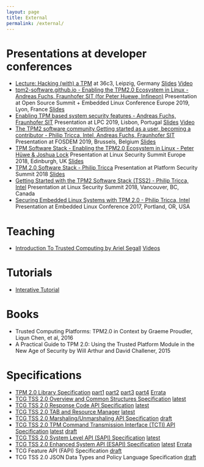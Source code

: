 ```yaml
---
layout: page
title: External
permalink: /external/
---
```


<script>
  ((window.gitter = {}).chat = {}).options = {
    room: 'tpm2-software/community'
  };
</script>
<script src="https://sidecar.gitter.im/dist/sidecar.v1.js" async defer></script>

# Presentations at developer conferences
- [Lecture: Hacking (with) a TPM](https://fahrplan.events.ccc.de/congress/2019/Fahrplan/events/10564.html) at 36c3, Leipzig, Germany [Slides](https://fahrplan.events.ccc.de/congress/2019/Fahrplan/system/event_attachments/attachments/000/004/103/original/36c3-hacking-tpm.pdf) [Video](https://youtu.be/NFQ22SBlejk)
- [tpm2-software.github.io - Enabling the TPM2.0 Ecosystem in Linux - Andreas Fuchs, Fraunhofer SIT (for Peter Huewe, Infineon)](https://osseu19.sched.com/event/TLKX/tpm2-softwaregithubio-enabling-the-tpm20-ecosystem-in-linux-andreas-fuchs-fraunhofer-sit) Presentation at Open Source Summit + Embedded Linux Conference Europe 2019, Lyon, France [Slides](https://static.sched.com/hosted_files/osseu19/35/OSSEU2019.pdf)
- [Enabling TPM based system security features - Andreas Fuchs, Fraunhofer SIT](https://www.linuxplumbersconf.org/event/4/contributions/302/) Presentation at LPC 2019, Lisbon, Portugal [Slides](https://www.linuxplumbersconf.org/event/4/contributions/302/attachments/343/572/LPC2019.pdf) [Video](https://youtu.be/XUFUw_UR1qc)
- [The TPM2 software community Getting started as a user, becoming a contributor - Philip Tricca, Intel, Andreas Fuchs, Fraunhofer SIT](https://youtu.be/B1HIuun1zI8) Presentation at FOSDEM 2019, Brussels, Belgium [Slides](https://fosdem.org/2019/schedule/event/tpm2/attachments/slides/3111/export/events/attachments/tpm2/slides/3111/FOSDEM_TPM_TSS2_0.pdf)
- [TPM Software Stack - Enabling the TPM2.0 Ecosystem in Linux - Peter Hüwe & Joshua Lock](https://youtu.be/-Wx5g6j7yOI) Presentation at Linux Security Summit Europe 2018, Edinburgh, UK [Slides](https://events.linuxfoundation.jp/wp-content/uploads/2017/12/TPM-Software-Stack-2018-10-25-final_Peter-Huewe.pdf)
- [TPM 2.0 Software Stack - Philip Tricca](https://youtu.be/v_xL6pf0Dlc) Presentation at Platform Security Summit 2018 [Slides](https://www.platformsecuritysummit.com/2018/speaker/tricca/PSEC2018-TPM2-Software-Stack-Philip-Tricca.pdf)
- [Getting Started with the TPM2 Software Stack (TSS2) - Philip Tricca, Intel](https://youtu.be/D7h-D1q5fE8) Presentation at Linux Security Summit 2018, Vancouver, BC, Canada
- [Securing Embedded Linux Systems with TPM 2.0 - Philip Tricca, Intel](https://youtu.be/0qu9R7Tlw9o) Presentation at Embedded Linux Conference 2017, Portland, OR, USA

# Teaching
- [Introduction To Trusted Computing by Ariel Segall](http://opensecuritytraining.info/IntroToTrustedComputing.html) [Videos](https://www.youtube.com/playlist?list=PLUFkSN0XLZ-kBgdLhorJD6BR66D5kGoUV)

# Tutorials
- [Interative Tutorial](https://google.github.io/tpm-js/)

# Books
- Trusted Computing Platforms: TPM2.0 in Context by Graeme Proudler, Liqun Chen, et al, 2016
- A Practical Guide to TPM 2.0: Using the Trusted Platform Module in the New Age of Security by Will Arthur and David Challener, 2015

# Specifications
- [TPM 2.0 Library Specification](https://trustedcomputinggroup.org/resource/tpm-library-specification/) [part1](https://trustedcomputinggroup.org/wp-content/uploads/TPM-Rev-2.0-Part-1-Architecture-01.38.pdf) [part2](https://trustedcomputinggroup.org/wp-content/uploads/TPM-Rev-2.0-Part-2-Structures-01.38.pdf) [part3](https://trustedcomputinggroup.org/wp-content/uploads/TPM-Rev-2.0-Part-3-Commands-01.38-code.pdf) [part4](https://trustedcomputinggroup.org/wp-content/uploads/TPM-Rev-2.0-Part-4-Supporting-Routines-01.38-code.pdf) [Errata](https://trustedcomputinggroup.org/wp-content/uploads/TPM2.0-Library-Spec-v1.38-Errata_v1.9_published.pdf)
- [TCG TSS 2.0 Overview and Common Structures Specification](https://trustedcomputinggroup.org/resource/tss-overview-common-structures-specification/) [latest](https://trustedcomputinggroup.org/wp-content/uploads/TCG_TSS_Overview_Common_Structures_v0.9_r03_published.pdf)
- [TCG TSS 2.0 Response Code API Specification](https://trustedcomputinggroup.org/resource/tcg-tss-2-0-response-code-api-specification/) [latest](https://trustedcomputinggroup.org/wp-content/uploads/TCG_TSS_RC_v1p0_r12_pub.pdf)
- [TCG TSS 2.0 TAB and Resource Manager](https://trustedcomputinggroup.org/resource/tss-tab-and-resource-manager/) [latest](https://trustedcomputinggroup.org/wp-content/uploads/TSS_2p0_TAB_ResourceManager_v1p0_r18_04082019_pub.pdf)
- [TCG TSS 2.0 Marshaling/Unmarshaling API Specification](https://trustedcomputinggroup.org/resource/tcg-tss-2-0-marshalingunmarshaling-api-specification/) [draft](https://trustedcomputinggroup.org/wp-content/uploads/TSS_Marshaling_Unmarshaling_API_Version-1.0_Revision-04_review_ENDS030918.pdf)
- [TCG TSS 2.0 TPM Command Transmission Interface (TCTI) API Specification](https://trustedcomputinggroup.org/resource/tss-tcti-specification/) [latest](https://trustedcomputinggroup.org/wp-content/uploads/TSS_TCTI_v1p0_r12_04082019_pub.pdf) [draft](https://trustedcomputinggroup.org/wp-content/uploads/TCG_TSS_TCTI_v1p0_r17_pubrev.pdf)
- [TCG TSS 2.0 System Level API (SAPI) Specification](https://trustedcomputinggroup.org/resource/tcg-tss-2-0-system-level-api-sapi-specification/) [latest](https://trustedcomputinggroup.org/wp-content/uploads/TSS_SAPI_v1p1_r29_pub_20190806.pdf)
- [TCG TSS 2.0 Enhanced System API (ESAPI) Specification](https://trustedcomputinggroup.org/resource/tcg-tss-2-0-enhanced-system-api-esapi-specification/) [latest](https://trustedcomputinggroup.org/wp-content/uploads/TSS_ESAPI_v1p00_r05_published.pdf) [Errata](https://trustedcomputinggroup.org/wp-content/uploads/Errata_v1p0r01_TSS_ESAPI_v1p00_r05_published.pdf)
- TCG Feature API (FAPI) Specification [draft](https://trustedcomputinggroup.org/wp-content/uploads/TSS_FAPI_v0.94_r04_pubrev.pdf)
- TCG TSS 2.0 JSON Data Types and Policy Language Specification [draft](https://trustedcomputinggroup.org/wp-content/uploads/TSS_JSON_Policy_v0.7_r04_pubrev.pdf)
